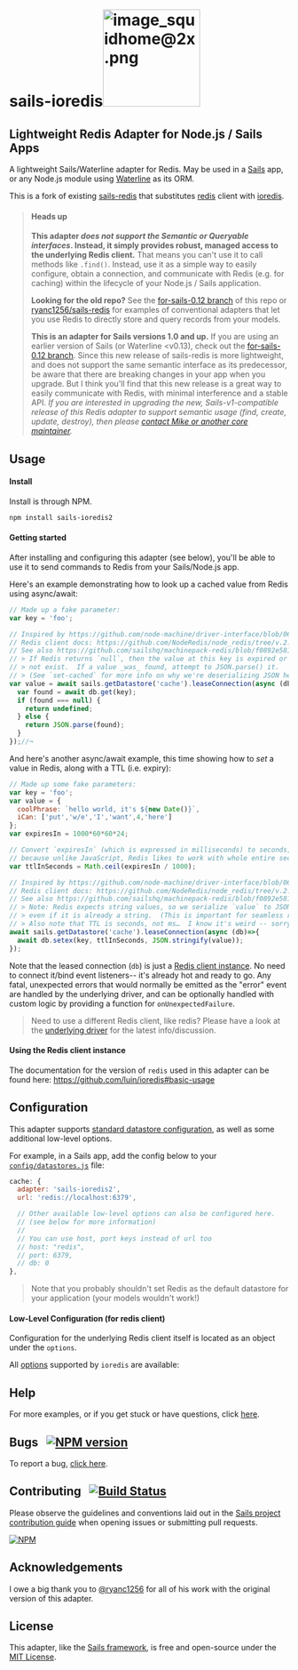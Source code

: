 <h1><span>sails-ioredis</span><img width="175" alt="image_squidhome@2x.png" src="http://i.imgur.com/RIvu9.png"/></h1>

<h2>Lightweight Redis Adapter for Node.js / Sails Apps</h2>

A lightweight Sails/Waterline adapter for Redis. May be used in a [Sails](http://sailsjs.com) app, or any Node.js module using [Waterline](http://waterlinejs.org) as its ORM.

This is a fork of existing [sails-redis](https://github.com/balderdashy/sails-redis) that substitutes [redis](https://www.npmjs.com/package/redis) client with [ioredis](https://www.npmjs.com/package/ioredis).

> #### Heads up
> **This adapter _does not support the Semantic or Queryable interfaces_.  Instead, it simply provides robust, managed access to the underlying Redis client.**  That means you can't use it to call methods like `.find()`.  Instead, use it as a simple way to easily configure, obtain a connection, and communicate with Redis (e.g. for caching) within the lifecycle of your Node.js / Sails application.
>
> **Looking for the old repo?**  See the [for-sails-0.12 branch](https://github.com/balderdashy/sails-redis/tree/for-sails-0.12) of this repo or [ryanc1256/sails-redis](https://github.com/ryanc1256/sails-redis) for examples of conventional adapters that let you use Redis to directly store and query records from your models.
>
> **This is an adapter for Sails versions 1.0 and up.**  If you are using an earlier version of Sails (or Waterline &lt;v0.13), check out the [for-sails-0.12 branch](https://github.com/balderdashy/sails-redis/tree/for-sails-0.12).  Since this new release of sails-redis is more lightweight, and does not support the same semantic interface as its predecessor, be aware that there are breaking changes in your app when you upgrade.  But I think you'll find that this new release is a great way to easily communicate with Redis, with minimal interference and a stable API.
> _If you are interested in upgrading the new, Sails-v1-compatible release of this Redis adapter to support semantic usage (find, create, update, destroy), then please [contact Mike or another core maintainer](http://sailsjs.com/contact)._


## Usage

#### Install

Install is through NPM.

```bash
npm install sails-ioredis2
```

#### Getting started

After installing and configuring this adapter (see below), you'll be able to use it to send commands to Redis from your Sails/Node.js app.

Here's an example demonstrating how to look up a cached value from Redis using async/await:

```javascript
// Made up a fake parameter:
var key = 'foo';

// Inspired by https://github.com/node-machine/driver-interface/blob/06776813ff3a29cfa80c0011f3affa07bbc28698/layers/cache/get-cached-value.js
// Redis client docs: https://github.com/NodeRedis/node_redis/tree/v.2.8.0#sending-commands
// See also https://github.com/sailshq/machinepack-redis/blob/f0892e581286eac24757532513387162396356f7/machines/get-cached-value.js#L79-L94
// > If Redis returns `null`, then the value at this key is expired or does
// > not exist.  If a value _was_ found, attempt to JSON.parse() it.
// > (See `set-cached` for more info on why we're deserializing JSON here.)
var value = await sails.getDatastore('cache').leaseConnection(async (db)=>{
  var found = await db.get(key);
  if (found === null) {
    return undefined;
  } else {
    return JSON.parse(found);
  }
});//¬
```

And here's another async/await example, this time showing how to _set_ a value in Redis, along with a TTL (i.e. expiry):

```javascript
// Made up some fake parameters:
var key = 'foo';
var value = {
  coolPhrase: `hello world, it's ${new Date()}`,
  iCan: ['put','w/e','I','want',4,'here']
};
var expiresIn = 1000*60*60*24;

// Convert `expiresIn` (which is expressed in milliseconds) to seconds,
// because unlike JavaScript, Redis likes to work with whole entire seconds.
var ttlInSeconds = Math.ceil(expiresIn / 1000);

// Inspired by https://github.com/node-machine/driver-interface/blob/06776813ff3a29cfa80c0011f3affa07bbc28698/layers/cache/cache-value.js
// Redis client docs: https://github.com/NodeRedis/node_redis/tree/v.2.8.0#sending-commands
// See also https://github.com/sailshq/machinepack-redis/blob/f0892e581286eac24757532513387162396356f7/machines/cache-value.js#L86-L107
// > Note: Redis expects string values, so we serialize `value` to JSON…
// > even if it is already a string.  (This is important for seamless reversibility.)
// > Also note that TTL is seconds, not ms…  I know it's weird -- sorry!
await sails.getDatastore('cache').leaseConnection(async (db)=>{
  await db.setex(key, ttlInSeconds, JSON.stringify(value));
});
```

Note that the leased connection (`db`) is just a [Redis client instance](https://www.npmjs.com/package/ioredis).  No need to connect it/bind event listeners-- it's already hot and ready to go.  Any fatal, unexpected errors that would normally be emitted as the "error" event are handled by the underlying driver, and can be optionally handled with custom logic by providing a function for `onUnexpectedFailure`.

> Need to use a different Redis client, like redis?  Please have a look at the [underlying driver](https://www.npmjs.com/package/machinepack-ioredis) for the latest info/discussion.

#### Using the Redis client instance

The documentation for the version of `redis` used in this adapter can be found here:
https://github.com/luin/ioredis#basic-usage

## Configuration

This adapter supports [standard datastore configuration](http://sailsjs.com/documentation/reference/configuration/sails-config-datastores), as well as some additional low-level options.

For example, in a Sails app, add the config below to your [`config/datastores.js`](http://sailsjs.com/anatomy/config/datastores-js) file:

```javascript
cache: {
  adapter: 'sails-ioredis2',
  url: 'redis://localhost:6379',

  // Other available low-level options can also be configured here.
  // (see below for more information)
  //
  // You can use host, port keys instead of url too
  // host: "redis",
  // port: 6379,
  // db: 0
},
```

> Note that you probably shouldn't set Redis as the default datastore for your application (your models wouldn't work!)


#### Low-Level Configuration (for redis client)

Configuration for the underlying Redis client itself is located as an object under the `options`.  

All [options](https://github.com/luin/ioredis/blob/master/API.md#new-redisport-host-options) supported by `ioredis` are available:

## Help

For more examples, or if you get stuck or have questions, click [here](http://sailsjs.com/support).


## Bugs &nbsp; [![NPM version](https://badge.fury.io/js/sails-ioredis2.svg)](http://npmjs.com/package/sails-ioredis2)

To report a bug, [click here](http://sailsjs.com/bugs).


## Contributing &nbsp; [![Build Status](https://travis-ci.org/visitsb/sails-ioredis.svg?branch=master)](https://travis-ci.org/visitsb/sails-ioredis)

Please observe the guidelines and conventions laid out in the [Sails project contribution guide](http://sailsjs.com/contribute) when opening issues or submitting pull requests.

[![NPM](https://nodei.co/npm/sails-ioredis2.png?downloads=true)](http://npmjs.com/package/sails-ioredis2)


## Acknowledgements

I owe a big thank you to [@ryanc1256](https://github.com/ryanc1256) for all of his work with the original version of this adapter.

## License

This adapter, like the [Sails framework](http://sailsjs.com), is free and open-source under the [MIT License](http://sailsjs.com/license).

